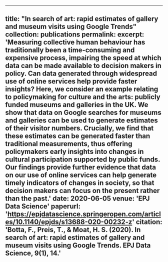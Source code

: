 
---
title: "In search of art: rapid estimates of gallery and museum visits using Google Trends"
collection: publications
permalink: 
excerpt: 'Measuring collective human behaviour has traditionally been a time-consuming and expensive process, impairing the speed at which data can be made available to decision makers in policy. Can data generated through widespread use of online services help provide faster insights? Here, we consider an example relating to policymaking for culture and the arts: publicly funded museums and galleries in the UK. We show that data on Google searches for museums and galleries can be used to generate estimates of their visitor numbers. Crucially, we find that these estimates can be generated faster than traditional measurements, thus offering policymakers early insights into changes in cultural participation supported by public funds. Our findings provide further evidence that data on our use of online services can help generate timely indicators of changes in society, so that decision makers can focus on the present rather than the past.'
date: 2020-06-05
venue: 'EPJ Data Science'
paperurl: 'https://epjdatascience.springeropen.com/articles/10.1140/epjds/s13688-020-00232-z'
citation: 'Botta, F., Preis, T., & Moat, H. S. (2020). In search of art: rapid estimates of gallery and museum visits using Google Trends. EPJ Data Science, 9(1), 14.'
---
